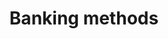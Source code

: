 ---
title: 'Banking methods'
category: 6298bd782d1cf4006032e765
order: 100
hidden: false
excerpt: 'Accept payments with a range of banking solutions'
slug: banking-methods
---
